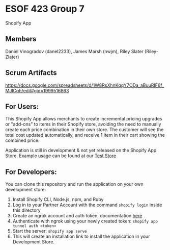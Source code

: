 # ESOF 423 Group 7
Shopify App

## Members
Daniel Vinogradov (danel2233), James Marsh (nwjm), Riley Slater (Riley-Zlater)

## Scrum Artifacts
https://docs.google.com/spreadsheets/d/1W8RsXhnKqqY7ODa_aBuuRIF6f_MJlCqh/edit#gid=1999516863

## For Users:
This Shopify App allows merchants to create incremental pricing upgrades or "add-ons" to items in their Shopify store, avoiding the need to manually create each price combination in their own store. The customer will see the total cost updated automatically, and receive 1 item in their cart showing the combined price.

Application is still in development & not yet released on the Shopify App Store. Example usage can be found at our [Test Store](https://6rqueqozx1qtycs5-62796234997.shopifypreview.com/)

## For Developers:
You can clone this repository and run the application on your own development store:

1. Install Shopify CLI, Node.js, npm, and Ruby
2. Log in to your Partner Account with the command `shopify login` inside this directory
3. Create an ngrok account and auth token, documentation [here](https://ngrok.com/docs#config)
4. Authenticate with ngrok using your newly created token:
    `shopify app tunnel auth <token>`
5. Start the server:
    `shopify app serve`
6. This will create an installation link to install the application in your Development Store.


